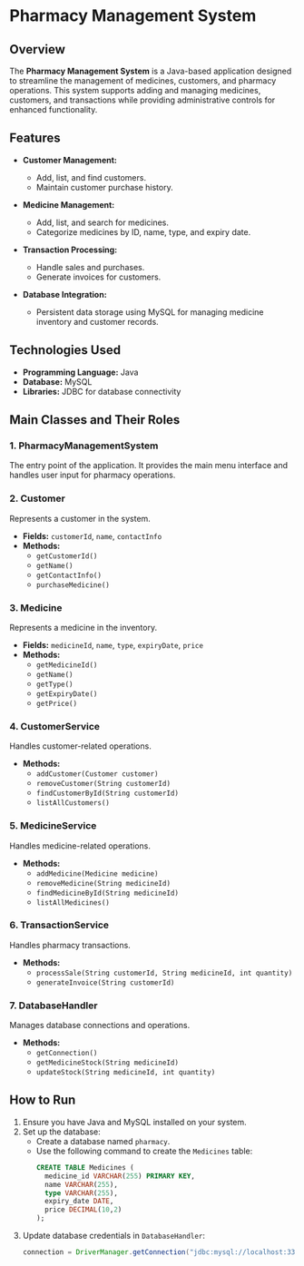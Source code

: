# Pharmacy Management System

## Overview

The **Pharmacy Management System** is a Java-based application designed to streamline the management of medicines, customers, and pharmacy operations. This system supports adding and managing medicines, customers, and transactions while providing administrative controls for enhanced functionality.

## Features

- **Customer Management:**
  - Add, list, and find customers.
  - Maintain customer purchase history.
  
- **Medicine Management:**
  - Add, list, and search for medicines.
  - Categorize medicines by ID, name, type, and expiry date.

- **Transaction Processing:**
  - Handle sales and purchases.
  - Generate invoices for customers.
  
- **Database Integration:**
  - Persistent data storage using MySQL for managing medicine inventory and customer records.

## Technologies Used

- **Programming Language:** Java
- **Database:** MySQL
- **Libraries:** JDBC for database connectivity

## Main Classes and Their Roles

### 1. **PharmacyManagementSystem**
The entry point of the application. It provides the main menu interface and handles user input for pharmacy operations.

### 2. **Customer**
Represents a customer in the system.
- **Fields:** `customerId`, `name`, `contactInfo`
- **Methods:**
  - `getCustomerId()`
  - `getName()`
  - `getContactInfo()`
  - `purchaseMedicine()`

### 3. **Medicine**
Represents a medicine in the inventory.
- **Fields:** `medicineId`, `name`, `type`, `expiryDate`, `price`
- **Methods:**
  - `getMedicineId()`
  - `getName()`
  - `getType()`
  - `getExpiryDate()`
  - `getPrice()`

### 4. **CustomerService**
Handles customer-related operations.
- **Methods:**
  - `addCustomer(Customer customer)`
  - `removeCustomer(String customerId)`
  - `findCustomerById(String customerId)`
  - `listAllCustomers()`

### 5. **MedicineService**
Handles medicine-related operations.
- **Methods:**
  - `addMedicine(Medicine medicine)`
  - `removeMedicine(String medicineId)`
  - `findMedicineById(String medicineId)`
  - `listAllMedicines()`

### 6. **TransactionService**
Handles pharmacy transactions.
- **Methods:**
  - `processSale(String customerId, String medicineId, int quantity)`
  - `generateInvoice(String customerId)`

### 7. **DatabaseHandler**
Manages database connections and operations.
- **Methods:**
  - `getConnection()`
  - `getMedicineStock(String medicineId)`
  - `updateStock(String medicineId, int quantity)`

## How to Run

1. Ensure you have Java and MySQL installed on your system.
2. Set up the database:
   - Create a database named `pharmacy`.
   - Use the following command to create the `Medicines` table:
     ```sql
     CREATE TABLE Medicines (
       medicine_id VARCHAR(255) PRIMARY KEY,
       name VARCHAR(255),
       type VARCHAR(255),
       expiry_date DATE,
       price DECIMAL(10,2)
     );
     ```
3. Update database credentials in `DatabaseHandler`:
   ```java
   connection = DriverManager.getConnection("jdbc:mysql://localhost:3306/pharmacy", "your_username", "your_password");
   ```
